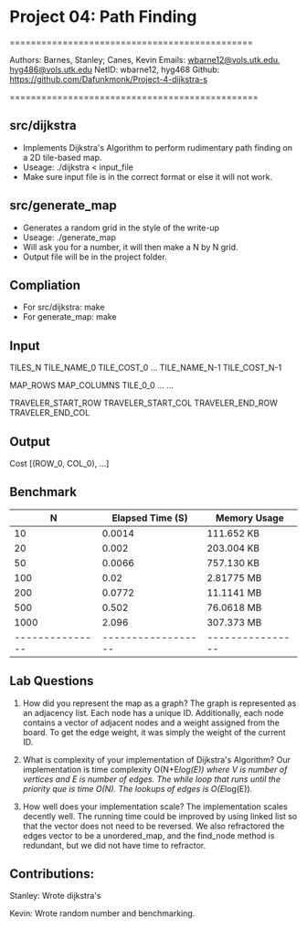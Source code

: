 # Project 04: Path Finding
==============================================

Authors: Barnes, Stanley; Canes, Kevin
Emails:  wbarne12@vols.utk.edu, hyg486@vols.utk.edu 
NetID:   wbarne12, hyg468
Github:  https://github.com/Dafunkmonk/Project-4-dijkstra-s

===============================================

## src/dijkstra
- Implements Dijkstra's Algorithm to perform rudimentary path finding on a 2D tile-based map. 
- Useage: ./dijkstra < input_file
- Make sure input file is in the correct format or else it will not work.

## src/generate_map 
- Generates a random grid in the style of the write-up
- Useage: ./generate_map
- Will ask you for a number, it will then make a N by N grid.
- Output file will be in the project folder.

## Compliation
- For src/dijkstra: make
- For generate_map: make

## Input
  TILES_N
  TILE_NAME_0	TILE_COST_0
  ...
  TILE_NAME_N-1	TILE_COST_N-1

  MAP_ROWS MAP_COLUMNS
  TILE_0_0    ...
  ...

  TRAVELER_START_ROW TRAVELER_START_COL
  TRAVELER_END_ROW   TRAVELER_END_COL

## Output
  Cost
  [(ROW_0, COL_0), ...]

## Benchmark
| N             | Elapsed Time (S) | Memory Usage   |
|---------------|------------------|----------------|
| 10            | 0.0014           | 111.652 KB     |
| 20            | 0.002            | 203.004 KB     |
| 50            | 0.0066           | 757.130 KB     |
| 100           | 0.02             | 2.81775 MB     |
| 200           | 0.0772           | 11.1141 MB     |
| 500           | 0.502            | 76.0618 MB     |
| 1000          | 2.096            | 307.373 MB     |
|---------------|------------------|----------------|

## Lab Questions
1. How did you represent the map as a graph?
    The graph is represented as an adjacency list. Each node has a unique ID. 
    Additionally, each node contains a vector of adjacent nodes and a weight assigned from the board. 
    To get the edge weight, it was simply the weight of the current ID. 

2. What is complexity of your implementation of Dijkstra's Algorithm?
    Our implementation is time complexity O(N+E*log(E)) where V is number of vertices and E is number of edges.
    The while loop that runs until the priority que is time O(N). The lookups of edges is O(E*log(E)).

3. How well does your implementation scale?
    The implementation scales decently well. 
    The running time could be improved by using linked list so that the vector does not need to be reversed. 
    We also refractored the edges vector to be a unordered_map, and the find_node method is redundant, but we did
    not have time to refractor. 

## Contributions:
Stanley: Wrote dijkstra's

Kevin: Wrote random number and benchmarking. 